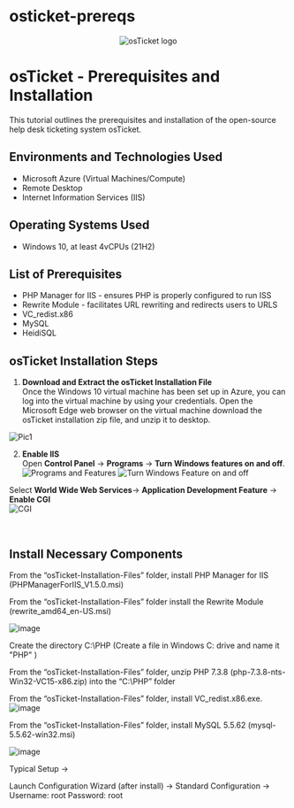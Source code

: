 # osticket-prereqs
<p align="center">
<img src="https://i.imgur.com/Clzj7Xs.png" alt="osTicket logo"/>
</p>

<h1>osTicket - Prerequisites and Installation</h1>
This tutorial outlines the prerequisites and installation of the open-source help desk ticketing system osTicket.<br />

<h2>Environments and Technologies Used</h2>

- Microsoft Azure (Virtual Machines/Compute)
- Remote Desktop
- Internet Information Services (IIS)

<h2>Operating Systems Used </h2>

- Windows 10, at least 4vCPUs </b> (21H2)

<h2>List of Prerequisites</h2>

- PHP Manager for IIS - ensures PHP is properly configured to run ISS
- Rewrite Module - facilitates URL rewriting and redirects users to URLS
- VC_redist.x86
- MySQL
- HeidiSQL

<h2> osTicket Installation Steps</h2>
<p>

 1. **Download and Extract the osTicket Installation File** <br>
Once the Windows 10 virtual machine has been set up in Azure, you can log into the virtual machine by using your credentials. Open the Microsoft Edge web browser on the virtual machine download the osTicket installation zip file, and unzip it to desktop.

![Pic1](https://github.com/user-attachments/assets/289c54b8-830f-4b0f-839d-046e4e0e119c)

2. **Enable IIS** <br>
Open **Control Panel** -> **Programs** -> **Turn Windows features on and off**.
![Programs and Features ](https://github.com/user-attachments/assets/ceb5a698-8b9b-4d7a-9947-2bbfb3aea78b)
![Turn Windows Feature on and off](https://github.com/user-attachments/assets/7ac84dd2-cdd7-4eb4-a15f-9153b3ce25ac)

Select **World Wide Web Services**-> **Application Development Feature** -> **Enable CGI** <br>
![CGI](https://github.com/user-attachments/assets/bfe08f43-7292-4308-a588-0a2dffcfdafe)
   
</p>
<br />
<h2>Install Necessary Components</h2>

From the “osTicket-Installation-Files” folder, install PHP Manager for IIS (PHPManagerForIIS_V1.5.0.msi)

From the “osTicket-Installation-Files” folder install the Rewrite Module (rewrite_amd64_en-US.msi)

![image](https://github.com/user-attachments/assets/723b64f1-4016-4c35-90db-371c953f4d13)


Create the directory C:\PHP (Create a file in Windows C: drive and name it "PHP" )

From the “osTicket-Installation-Files” folder, unzip PHP 7.3.8 (php-7.3.8-nts-Win32-VC15-x86.zip) into the “C:\PHP” folder

From the “osTicket-Installation-Files” folder, install VC_redist.x86.exe.
![image](https://github.com/user-attachments/assets/105690e2-5f05-4186-92c8-2c03bdcc8c5f)




From the “osTicket-Installation-Files” folder, install MySQL 5.5.62 (mysql-5.5.62-win32.msi)

![image](https://github.com/user-attachments/assets/9c580100-d6fd-41c4-9856-422273ca6f6f)



Typical Setup ->

Launch Configuration Wizard (after install) ->
Standard Configuration ->
Username: root
Password: root


  
</p>
<p>

</p>
<br />
